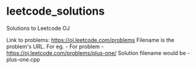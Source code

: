leetcode_solutions
==================

Solutions to Leetcode OJ

Link to problems: https://oj.leetcode.com/problems
Filename is the problem's URL. For eg. -
For problem - https://oj.leetcode.com/problems/plus-one/
Solution filename would be - plus-one.cpp
